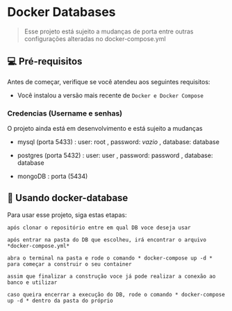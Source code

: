# Docker Databases

> Esse projeto está sujeito a mudanças de porta entre outras configurações alteradas no docker-compose.yml

## 💻 Pré-requisitos

Antes de começar, verifique se você atendeu aos seguintes requisitos:
<!---Estes são apenas requisitos de exemplo. Adicionar, duplicar ou remover conforme necessário--->
* Você instalou a versão mais recente de `Docker e Docker Compose`

### Credencias (Username e senhas)

O projeto ainda está em desenvolvimento e está sujeito a mudanças

- mysql (porta 5433) :
  user: root , password: *vazio* , database: database

- postgres (porta 5432) :
  user: user , password: password , database: database

- mongoDB : porta (5434)

## 🚀 Usando docker-database

Para usar esse projeto, siga estas etapas:

```
após clonar o repositório entre em qual DB voce deseja usar
```

```
após entrar na pasta do DB que escolheu, irá encontrar o arquivo *docker-compose.yml*
```

```
abra o terminal na pasta e rode o comando * docker-compose up -d * para começar a construir o seu container
```

```
assim que finalizar a construção voce já pode realizar a conexão ao banco e utilizar
```

```
caso queira encerrar a execução do DB, rode o comando * docker-compose up -d * dentro da pasta do próprio
```
